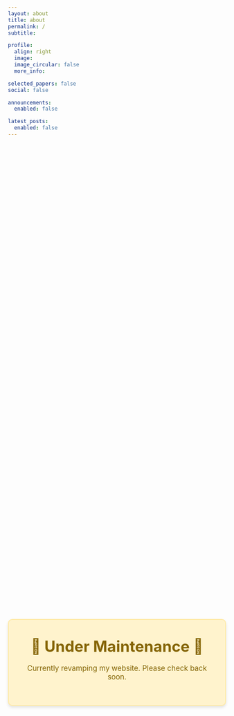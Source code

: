 ```yaml
---
layout: about
title: about
permalink: /
subtitle: 

profile:
  align: right
  image: 
  image_circular: false
  more_info: 

selected_papers: false
social: false

announcements:
  enabled: false

latest_posts:
  enabled: false
---
```


<div style="display: flex; justify-content: center; align-items: center; min-height: 60vh; text-align: center;">
  <div style="background-color: #fff3cd; border: 2px solid #ffeaa7; border-radius: 10px; padding: 40px; max-width: 600px; box-shadow: 0 4px 6px rgba(0, 0, 0, 0.1);">
    <h1 style="color: #856404; margin: 0 0 20px 0; font-size: 2.5em;">🚧 Under Maintenance 🚧</h1>
    <p style="color: #856404; margin: 0 0 15px 0; font-size: 1.2em;">Currently revamping my website. Please check back soon.</p>
  </div>
</div>
